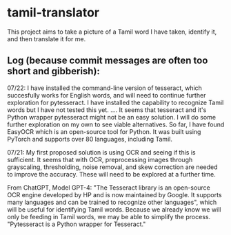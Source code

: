 # tamil-translator

This project aims to take a picture of a Tamil word I have taken, identify it, and then translate it for me.

## Log (because commit messages are often too short and gibberish):

07/22:
I have installed the command-line version of tesseract, which succesfully works for English words, and will need to continue further exploration for pytesseract. I have installed the capability to recognize Tamil words but I have not tested this yet.
....
It seems that tesseract and it's Python wrapper pytesseract might not be an easy solution. I will do some further exploration on my own to see viable alternatives. So far, I have found EasyOCR which is an open-source tool for Python. It was built using PyTorch and supports over 80 languages, including Tamil.

07/21: 
My first proposed solution is using OCR and seeing if this is sufficient. It seems that with OCR, preprocessing images through grayscaling, thresholding, noise removal, and skew correction are needed to improve the accuracy. These will need to be explored at a further time.

From ChatGPT, Model GPT-4: "The Tesseract library is an open-source OCR engine developed by HP and is now maintained by Google. It supports many languages and can be trained to recognize other languages", which will be useful for identifying Tamil words. Because we already know we will only be feeding in Tamil words, we may be able to simplify the process. "Pytesseract is a Python wrapper for Tesseract."